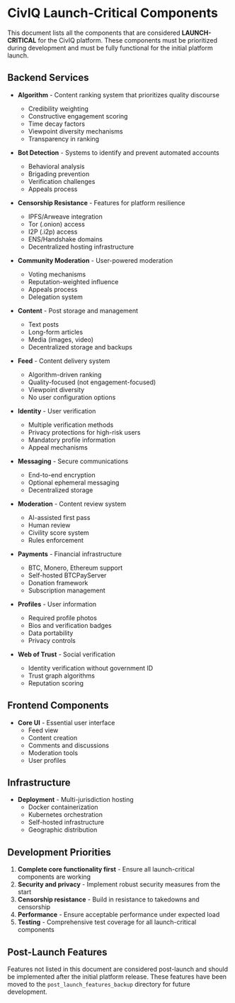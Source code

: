 # CivIQ Launch-Critical Components

This document lists all the components that are considered **LAUNCH-CRITICAL** for the CivIQ platform. These components must be prioritized during development and must be fully functional for the initial platform launch.

## Backend Services

- **Algorithm** - Content ranking system that prioritizes quality discourse
  - Credibility weighting
  - Constructive engagement scoring 
  - Time decay factors
  - Viewpoint diversity mechanisms
  - Transparency in ranking

- **Bot Detection** - Systems to identify and prevent automated accounts
  - Behavioral analysis
  - Brigading prevention
  - Verification challenges
  - Appeals process

- **Censorship Resistance** - Features for platform resilience
  - IPFS/Arweave integration
  - Tor (.onion) access
  - I2P (.i2p) access
  - ENS/Handshake domains
  - Decentralized hosting infrastructure

- **Community Moderation** - User-powered moderation
  - Voting mechanisms
  - Reputation-weighted influence
  - Appeals process
  - Delegation system

- **Content** - Post storage and management
  - Text posts
  - Long-form articles
  - Media (images, video)
  - Decentralized storage and backups

- **Feed** - Content delivery system
  - Algorithm-driven ranking
  - Quality-focused (not engagement-focused)
  - Viewpoint diversity
  - No user configuration options

- **Identity** - User verification
  - Multiple verification methods
  - Privacy protections for high-risk users
  - Mandatory profile information
  - Appeal mechanisms

- **Messaging** - Secure communications
  - End-to-end encryption
  - Optional ephemeral messaging
  - Decentralized storage

- **Moderation** - Content review system
  - AI-assisted first pass
  - Human review
  - Civility score system
  - Rules enforcement

- **Payments** - Financial infrastructure
  - BTC, Monero, Ethereum support
  - Self-hosted BTCPayServer
  - Donation framework
  - Subscription management

- **Profiles** - User information
  - Required profile photos
  - Bios and verification badges
  - Data portability
  - Privacy controls

- **Web of Trust** - Social verification
  - Identity verification without government ID
  - Trust graph algorithms
  - Reputation scoring

## Frontend Components

- **Core UI** - Essential user interface
  - Feed view
  - Content creation
  - Comments and discussions
  - Moderation tools
  - User profiles

## Infrastructure

- **Deployment** - Multi-jurisdiction hosting
  - Docker containerization
  - Kubernetes orchestration
  - Self-hosted infrastructure
  - Geographic distribution

## Development Priorities

1. **Complete core functionality first** - Ensure all launch-critical components are working
2. **Security and privacy** - Implement robust security measures from the start
3. **Censorship resistance** - Build in resistance to takedowns and censorship
4. **Performance** - Ensure acceptable performance under expected load
5. **Testing** - Comprehensive test coverage for all launch-critical components

## Post-Launch Features

Features not listed in this document are considered post-launch and should be implemented after the initial platform release. These features have been moved to the `post_launch_features_backup` directory for future development.
